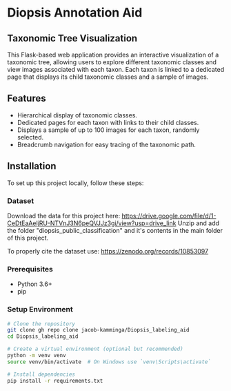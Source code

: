 # Diopsis Annotation Aid 
## Taxonomic Tree Visualization

This Flask-based web application provides an interactive visualization of a taxonomic tree, allowing users to explore different taxonomic classes and view images associated with each taxon. Each taxon is linked to a dedicated page that displays its child taxonomic classes and a sample of images.

## Features

- Hierarchical display of taxonomic classes.
- Dedicated pages for each taxon with links to their child classes.
- Displays a sample of up to 100 images for each taxon, randomly selected.
- Breadcrumb navigation for easy tracing of the taxonomic path.

## Installation
To set up this project locally, follow these steps:

### Dataset
Download the data for this project here: https://drive.google.com/file/d/1-CeDtEaAeljRU-NTVnJ3N6peQVJJz3gi/view?usp=drive_link
Unzip and add the folder "diopsis_public_classification" and it's contents in the main folder of this project.

To properly cite the dataset use: https://zenodo.org/records/10853097

### Prerequisites

- Python 3.6+
- pip

### Setup Environment

```bash
# Clone the repository
git clone gh repo clone jacob-kamminga/Diopsis_labeling_aid
cd Diopsis_labeling_aid

# Create a virtual environment (optional but recommended)
python -m venv venv
source venv/bin/activate  # On Windows use `venv\Scripts\activate`

# Install dependencies
pip install -r requirements.txt

